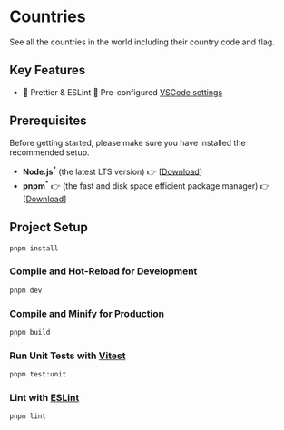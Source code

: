 # Countries

See all the countries in the world including their country code and flag.

## Key Features

- 📐 Prettier & ESLint
  🔢 Pre-configured [VSCode settings](./.vscode/settings.json)

## Prerequisites

Before getting started, please make sure you have installed the recommended setup.

- **Node.js**<sup>\*</sup> (the latest LTS version) 👉 [[Download](https://nodejs.org/en/download/)]
- **pnpm**<sup>\*</sup> 👉 (the fast and disk space efficient package manager) 👉 [[Download](https://pnpm.io/)]

## Project Setup

```sh
pnpm install
```

### Compile and Hot-Reload for Development

```sh
pnpm dev
```

### Compile and Minify for Production

```sh
pnpm build
```

### Run Unit Tests with [Vitest](https://vitest.dev/)

```sh
pnpm test:unit
```

### Lint with [ESLint](https://eslint.org/)

```sh
pnpm lint
```
